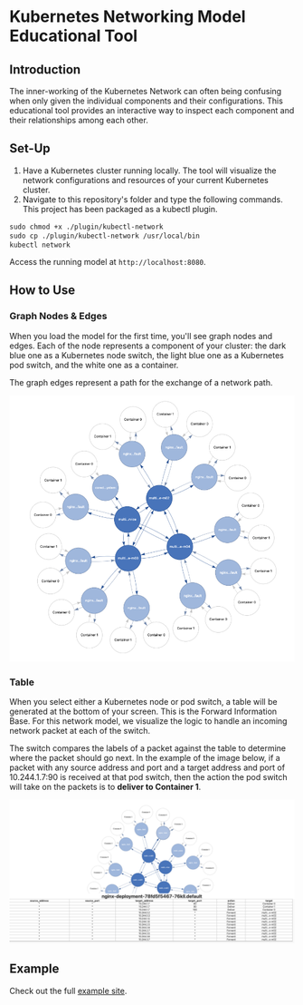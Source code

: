 # Kubernetes Networking Model Educational Tool

## Introduction

The inner-working of the Kubernetes Network can often being confusing when only given the individual components and their configurations. This educational tool provides an interactive way to inspect each component and their relationships among each other.

## Set-Up

1. Have a Kubernetes cluster running locally. The tool will visualize the network configurations and resources of your current Kubernetes cluster.
2. Navigate to this repository's folder and type the following commands. This project has been packaged as a kubectl plugin.

```
sudo chmod +x ./plugin/kubectl-network
sudo cp ./plugin/kubectl-network /usr/local/bin
kubectl network
```

Access the running model at `http://localhost:8080`.

## How to Use

### Graph Nodes & Edges

When you load the model for the first time, you'll see graph nodes and edges. Each of the node represents a component of your cluster: the dark blue one as a Kubernetes node switch, the light blue one as a Kubernetes pod switch, and the white one as a container.

The graph edges represent a path for the exchange of a network path.

![Image](pictures/graph.png)

### Table

When you select either a Kubernetes node or pod switch, a table will be generated at the bottom of your screen. This is the Forward Information Base. For this network model, we visualize the logic to handle an incoming network packet at each of the switch.

The switch compares the labels of a packet against the table to determine where the packet should go next. In the example of the image below, if a packet with any source address and port and a target address and port of 10.244.1.7:90 is received at that pod switch, then the action the pod switch will take on the packets is to **deliver to Container 1**.

![Image](pictures/table.png)

## Example

Check out the full [example site](https://maeganjong.github.io/Kubernetes-Network/).
